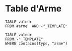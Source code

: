 # Table d'Arme

```dataview
TABLE valeur
FROM #arme  AND -"_TEMPLATE"
```



```dataview
TABLE valeur
FROM -"_TEMPLATE"
WHERE contains(type, "arme")
```
